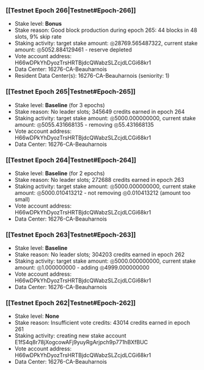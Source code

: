 ### [[Testnet Epoch 266|Testnet#Epoch-266]]
* Stake level: **Bonus**
* Stake reason: Good block production during epoch 265: 44 blocks in 48 slots, 9% skip rate
* Staking activity: target stake amount: ◎28769.565487322, current stake amount: ◎5052.884129461 - reserve depleted
* Vote account address: H66wDPkYhDyozTrsHRTBjdcQWabzSLZcjdLCGi68kr1
* Data Center: 16276-CA-Beauharnois
* Resident Data Center(s): 16276-CA-Beauharnois (seniority: 1)
### [[Testnet Epoch 265|Testnet#Epoch-265]]
* Stake level: **Baseline** (for 3 epochs)
* Stake reason: No leader slots; 345649 credits earned in epoch 264
* Staking activity: target stake amount: ◎5000.000000000, current stake amount: ◎5055.431668135 - removing ◎55.431668135
* Vote account address: H66wDPkYhDyozTrsHRTBjdcQWabzSLZcjdLCGi68kr1
* Data Center: 16276-CA-Beauharnois
### [[Testnet Epoch 264|Testnet#Epoch-264]]
* Stake level: **Baseline** (for 2 epochs)
* Stake reason: No leader slots; 272688 credits earned in epoch 263
* Staking activity: target stake amount: ◎5000.000000000, current stake amount: ◎5000.010413212 - not removing ◎0.010413212 (amount too small)
* Vote account address: H66wDPkYhDyozTrsHRTBjdcQWabzSLZcjdLCGi68kr1
* Data Center: 16276-CA-Beauharnois
### [[Testnet Epoch 263|Testnet#Epoch-263]]
* Stake level: **Baseline**
* Stake reason: No leader slots; 304203 credits earned in epoch 262
* Staking activity: target stake amount: ◎5000.000000000, current stake amount: ◎1.000000000 - adding ◎4999.000000000
* Vote account address: H66wDPkYhDyozTrsHRTBjdcQWabzSLZcjdLCGi68kr1
* Data Center: 16276-CA-Beauharnois
### [[Testnet Epoch 262|Testnet#Epoch-262]]
* Stake level: **None**
* Stake reason: Insufficient vote credits: 43014 credits earned in epoch 261
* Staking activity: creating new stake account E1fS4q8r78jXogcowAFj9yuyRgArjpch9p771hBXfBUC
* Vote account address: H66wDPkYhDyozTrsHRTBjdcQWabzSLZcjdLCGi68kr1
* Data Center: 16276-CA-Beauharnois